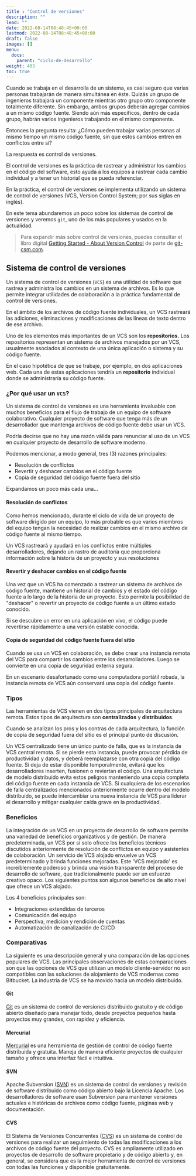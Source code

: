 ```yaml
---
title : "Control de versiones"
description: ""
lead: ""
date: 2022-08-14T08:48:45+00:00
lastmod: 2022-08-14T08:48:45+00:00
draft: false
images: []
menu:
  docs:
    parent: "ciclo-de-desarrollo"
weight: 403
toc: true
---
```


Cuando se trabaja en el desarrolla de un sistema, es casi seguro que varias personas trabajarán de manera simultánea en éste. Quizás un grupo de ingenieros trabajará un componente mientras otro grupo otro componente totalmente diferente. Sin embargo, ambos grupos deberán agregar cambios a un mismo código fuente. Siendo aún más específicos, dentro de cada grupo, habrán varios ingenieros trabajando en el mismo componente.

Entonces la pregunta resulta: ¿Cómo pueden trabajar varias personas al mismo tiempo un mismo código fuente, sin que estos cambios entren en conflictos entre sí?

La respuesta es control de versiones.

El control de versiones es la práctica de rastrear y administrar los cambios en el código del software, esto ayuda a los equipos a rastrear cada cambio individual y a tener un historial que se pueda referenciar.

En la práctica, el control de versiones se implementa utilizando un sistema de control de versiones (VCS, Version Control System; por sus siglas en inglés).

En este tema abundaremos un poco sobre los sistemas de control de versiones y veremos `git`, uno de los más populares y usados en la actualidad.

> Para expandir más sobre control de versiones, puedes consultar el libro digital [Getting Started - About Version Control] de parte de [git-csm.com][Git].

## Sistema de control de versiones

Un sistema de control de versiones (`VCS`) es una utilidad de software que rastrea y administra los cambios en un sistema de archivos. Es lo que permite integrar utilidades de colaboración a la práctica fundamental de control de versiones.

En el ámbito de los archivos de código fuente individuales, un VCS rastreará las adiciones, eliminaciones y modificaciones de las líneas de texto dentro de ese archivo.

Uno de los elementos más importantes de un VCS son los **repositorios.** Los repositorios representan un sistema de archivos manejados por un VCS, usualmente asociados al contexto de una única aplicación o sistema y su código fuente.

En el caso hipotética de que se trabaje, por ejemplo, en dos aplicaciones web. Cada una de estas aplicaciones tendría un **repositorio** individual donde se administraría su código fuente.

### ¿Por qué usar un `VCS`?

Un sistema de control de versiones es una herramienta invaluable con muchos beneficios para el flujo de trabajo de un equipo de software colaborativo. Cualquier proyecto de software que tenga más de un desarrollador que mantenga archivos de código fuente debe usar un VCS.

Podría decirse que no hay una razón válida para renunciar al uso de un VCS en cualquier proyecto de desarrollo de software moderno.

Podemos mencionar, a modo general, tres (3) razones principales:

- Resolución de conflictos
- Revertir y deshacer cambios en el código fuente
- Copia de seguridad del código fuente fuera del sitio

Expandamos un poco más cada una...

#### Resolución de conflictos

Como hemos mencionado, durante el ciclo de vida de un proyecto de software dirigido por un equipo, lo más probable es que varios miembros del equipo tengan la necesidad de realizar cambios en el mismo archivo de código fuente al mismo tiempo.

Un VCS rastreará y ayudará en los conflictos entre múltiples desarrolladores, dejando un rastro de auditoría que proporciona información sobre la historia de un proyecto y sus resoluciones

#### Revertir y deshacer cambios en el código fuente

Una vez que un VCS ha comenzado a rastrear un sistema de archivos de código fuente, mantiene un historial de cambios y el estado del código fuente a lo largo de la historia de un proyecto. Esto permite la posibilidad de "deshacer" o revertir un proyecto de código fuente a un último estado conocido.

Si se descubre un error en una aplicación en vivo, el código puede revertirse rápidamente a una versión estable conocida.

#### Copia de seguridad del código fuente fuera del sitio

Cuando se usa un VCS en colaboración, se debe crear una instancia remota del VCS para compartir los cambios entre los desarrolladores. Luego se convierte en una copia de seguridad externa segura.

En un escenario desafortunado como una computadora portátil robada, la instancia remota de VCS aún conservará una copia del código fuente.

### Tipos

Las herramientas de VCS vienen en dos tipos principales de arquitectura remota. Estos tipos de arquitectura son **centralizados** y **distribuidos**.

Cuando se analizan los pros y los contras de cada arquitectura, la función de copia de seguridad fuera del sitio es el principal punto de discusión.

Un VCS centralizado tiene un único punto de falla, que es la instancia de VCS central remota. Si se pierde esta instancia, puede provocar pérdida de productividad y datos, y deberá reemplazarse con otra copia del código fuente. Si deja de estar disponible temporalmente, evitará que los desarrolladores inserten, fusionen o reviertan el código. Una arquitectura de modelo distribuido evita estos peligros manteniendo una copia completa del código fuente en cada instancia de VCS. Si cualquiera de los escenarios de falla centralizados mencionados anteriormente ocurre dentro del modelo distribuido, se puede intercambiar una nueva instancia de VCS para liderar el desarrollo y mitigar cualquier caída grave en la productividad.

### Beneficios

La integración de un VCS en un proyecto de desarrollo de software permite una variedad de beneficios organizativos y de gestión. De manera predeterminada, un VCS por sí solo ofrece los beneficios técnicos discutidos anteriormente de resolución de conflictos en equipo y asistentes de colaboración. Un servicio de VCS alojado envuelve un VCS predeterminado y brinda funciones mejoradas. Este 'VCS mejorado' es increíblemente poderoso y brinda una visión transparente del proceso de desarrollo de software, que tradicionalmente puede ser un esfuerzo creativo opaco. Los siguientes puntos son algunos beneficios de alto nivel que ofrece un VCS alojado.

Los 4 beneficios principales son:

- Integraciones extendidas de terceros
- Comunicación del equipo
- Perspectiva, medición y rendición de cuentas
- Automatización de canalización de CI/CD

### Comparativas

La siguiente es una descripción general y una comparación de las opciones populares de VCS. Las principales observaciones de estas comparaciones son que las opciones de VCS que utilizan un modelo cliente-servidor no son compatibles con las soluciones de alojamiento de VCS modernas como Bitbucket. La industria de VCS se ha movido hacia un modelo distribuido.

#### Git

[Git] es un sistema de control de versiones distribuido gratuito y de código abierto diseñado para manejar todo, desde proyectos pequeños hasta proyectos muy grandes, con rapidez y eficiencia.

#### Mercurial

[Mercurial] es una herramienta de gestión de control de código fuente distribuida y gratuita. Maneja de manera eficiente proyectos de cualquier tamaño y ofrece una interfaz fácil e intuitiva.

#### SVN

Apache Subversion ([SVN]) es un sistema de control de versiones y revisión de software distribuido como código abierto bajo la Licencia Apache. Los desarrolladores de software usan Subversion para mantener versiones actuales e históricas de archivos como código fuente, páginas web y documentación.

#### CVS

El Sistema de Versiones Concurrentes ([CVS]) es un sistema de control de versiones para realizar un seguimiento de todas las modificaciones a los archivos de código fuente del proyecto. CVS es ampliamente utilizado en proyectos de desarrollo de software propietario y de código abierto y, en general, se considera que es la mejor herramienta de control de versiones con todas las funciones y disponible gratuitamente.

<!-- Refeferencias -->
[Control de versiones]: ../../referencias/enlaces#version-control
[Software de control de versiones]: ../../referencias/enlaces#version-control-software
[Getting Started - About Version Control]: ../../referencias/enlaces#version-control-getting-started
[Git]: ../../referencias/enlaces#git
[Mercurial]: ../../referencias/enlaces#mercurial
[SVN]: ../../referencias/enlaces#svn
[CVS]: ../../referencias/enlaces#cvs
